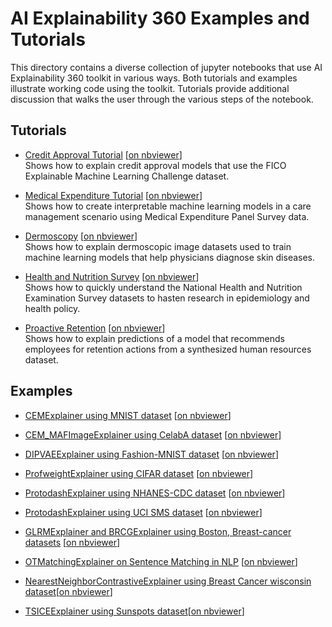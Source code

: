 # AI Explainability 360 Examples and Tutorials

This directory contains a diverse collection of jupyter notebooks that use AI Explainability 360 toolkit in various ways. Both tutorials and examples illustrate working code using the toolkit.  Tutorials provide additional discussion that walks 
the user through the various steps of the notebook.

## Tutorials

- [Credit Approval Tutorial](./tutorials/HELOC.ipynb) [[on nbviewer](https://nbviewer.jupyter.org/github/IBM/AIX360/blob/master/examples/tutorials/HELOC.ipynb)]<br/>Shows how to explain credit approval models that use the FICO Explainable Machine Learning Challenge dataset.

- [Medical Expenditure Tutorial](./tutorials/MEPS.ipynb) [[on nbviewer](https://nbviewer.jupyter.org/github/IBM/AIX360/blob/master/examples/tutorials/MEPS.ipynb)]<br/>Shows how to create interpretable machine learning models in a care management scenario using Medical Expenditure Panel Survey data.

- [Dermoscopy](./tutorials/dermoscopy.ipynb) [[on nbviewer](https://nbviewer.jupyter.org/github/IBM/AIX360/blob/master/examples/tutorials/dermoscopy.ipynb)]<br/>Shows how to explain dermoscopic image datasets used to train machine learning models that help physicians diagnose skin diseases.

- [Health and Nutrition Survey](./tutorials/CDC.ipynb) [[on nbviewer](https://nbviewer.jupyter.org/github/IBM/AIX360/blob/master/examples/tutorials/CDC.ipynb)]<br/>Shows how to quickly understand the National Health and Nutrition Examination Survey datasets to hasten research in epidemiology and health policy.

- [Proactive Retention](./tutorials/retention.ipynb) [[on nbviewer](https://nbviewer.jupyter.org/github/IBM/AIX360/blob/master/examples/tutorials/retention.ipynb)]<br/>Shows how to explain predictions of a model that recommends employees for retention actions from a synthesized human resources dataset.

## Examples
- [CEMExplainer using MNIST dataset](./contrastive/CEM-MNIST.ipynb)  [[on nbviewer](https://nbviewer.jupyter.org/github/IBM/AIX360/blob/master/examples/contrastive/CEM-MNIST.ipynb)]

- [CEM_MAFImageExplainer using CelabA dataset](./contrastive/CEM-MAF-CelebA.ipynb) [[on nbviewer](https://nbviewer.jupyter.org/github/IBM/AIX360/blob/master/examples/contrastive/CEM-MAF-CelebA.ipynb)]

- [DIPVAEExplainer using Fashion-MNIST dataset](./dipvae/DIPVAE-FMNIST.ipynb) [[on nbviewer](https://nbviewer.jupyter.org/github/IBM/AIX360/blob/master/examples/dipvae/DIPVAE-FMNIST.ipynb)]

- [ProfweightExplainer using CIFAR dataset](./profwt/Prof-Weight.ipynb) [[on nbviewer](https://nbviewer.jupyter.org/github/IBM/AIX360/blob/master/examples/profwt/Prof-Weight.ipynb)]

- [ProtodashExplainer using NHANES-CDC dataset](./protodash/Protodash-CDC.ipynb) [[on nbviewer](https://nbviewer.jupyter.org/github/IBM/AIX360/blob/master/examples/protodash/Protodash-CDC.ipynb)]

- [ProtodashExplainer using UCI SMS dataset](./protodash/Protodash%20Text%20example%20SPAM%20HAM.ipynb) [[on nbviewer](https://nbviewer.jupyter.org/github/IBM/AIX360/blob/master/examples/protodash/Protodash%20Text%20example%20SPAM%20HAM.ipynb)]

- [GLRMExplainer and BRCGExplainer using Boston, Breast-cancer datasets](./rbm) [[on nbviewer](https://nbviewer.jupyter.org/github/IBM/AIX360/tree/master/examples/rbm/)]

- [OTMatchingExplainer on Sentence Matching in NLP](./matching) [[on nbviewer](https://nbviewer.jupyter.org/github/IBM/AIX360/tree/master/examples/matching/matching-pairs-of-sentences.ipynb)]

- [NearestNeighborContrastiveExplainer using Breast Cancer wisconsin dataset](./nncontrastive/nncontrastive_demo.ipynb)[[on nbviewer](https://nbviewer.org/github/Trusted-AI/AIX360/blob/master/examples/nncontrastive/nncontrastive_demo.ipynb)]

- [TSICEExplainer using Sunspots dataset](./tsice/tsice_demo.ipynb)[[on nbviewer](https://nbviewer.org/github/Trusted-AI/AIX360/blob/master/examples/tsice/tsice_demo.ipynb)]
